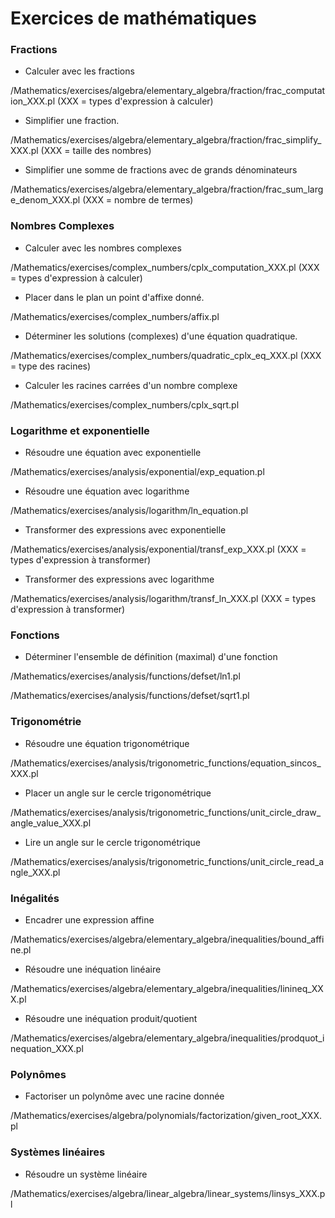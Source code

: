 # Exercices de mathématiques


### Fractions

* Calculer avec les fractions

/Mathematics/exercises/algebra/elementary_algebra/fraction/frac_computation_XXX.pl (XXX = types d'expression à calculer)

* Simplifier une fraction.

/Mathematics/exercises/algebra/elementary_algebra/fraction/frac_simplify_XXX.pl (XXX = taille des nombres)

* Simplifier une somme de fractions avec de grands dénominateurs

/Mathematics/exercises/algebra/elementary_algebra/fraction/frac_sum_large_denom_XXX.pl (XXX = nombre de termes)

### Nombres Complexes

* Calculer avec les nombres complexes

/Mathematics/exercises/complex_numbers/cplx_computation_XXX.pl (XXX = types d'expression à calculer)

* Placer dans le plan un point d'affixe donné.

/Mathematics/exercises/complex_numbers/affix.pl

* Déterminer les solutions (complexes) d'une équation quadratique.

/Mathematics/exercises/complex_numbers/quadratic_cplx_eq_XXX.pl (XXX = type des racines)

* Calculer les racines carrées d'un nombre complexe

/Mathematics/exercises/complex_numbers/cplx_sqrt.pl

### Logarithme et exponentielle

* Résoudre une équation avec exponentielle

/Mathematics/exercises/analysis/exponential/exp_equation.pl

* Résoudre une équation avec logarithme

/Mathematics/exercises/analysis/logarithm/ln_equation.pl

* Transformer des expressions avec exponentielle

/Mathematics/exercises/analysis/exponential/transf_exp_XXX.pl (XXX = types d'expression à transformer)

* Transformer des expressions avec logarithme

/Mathematics/exercises/analysis/logarithm/transf_ln_XXX.pl (XXX = types d'expression à transformer)

### Fonctions

* Déterminer l'ensemble de définition (maximal) d'une fonction

/Mathematics/exercises/analysis/functions/defset/ln1.pl

/Mathematics/exercises/analysis/functions/defset/sqrt1.pl

### Trigonométrie

* Résoudre une équation trigonométrique

/Mathematics/exercises/analysis/trigonometric_functions/equation_sincos_XXX.pl

* Placer un angle sur le cercle trigonométrique

/Mathematics/exercises/analysis/trigonometric_functions/unit_circle_draw_angle_value_XXX.pl

* Lire un angle sur le cercle trigonométrique

/Mathematics/exercises/analysis/trigonometric_functions/unit_circle_read_angle_XXX.pl

### Inégalités

* Encadrer une expression affine

/Mathematics/exercises/algebra/elementary_algebra/inequalities/bound_affine.pl

* Résoudre une inéquation linéaire

/Mathematics/exercises/algebra/elementary_algebra/inequalities/linineq_XXX.pl

* Résoudre une inéquation produit/quotient

/Mathematics/exercises/algebra/elementary_algebra/inequalities/prodquot_inequation_XXX.pl

### Polynômes

* Factoriser un polynôme avec une racine donnée

/Mathematics/exercises/algebra/polynomials/factorization/given_root_XXX.pl

### Systèmes linéaires

* Résoudre un système linéaire

/Mathematics/exercises/algebra/linear_algebra/linear_systems/linsys_XXX.pl


